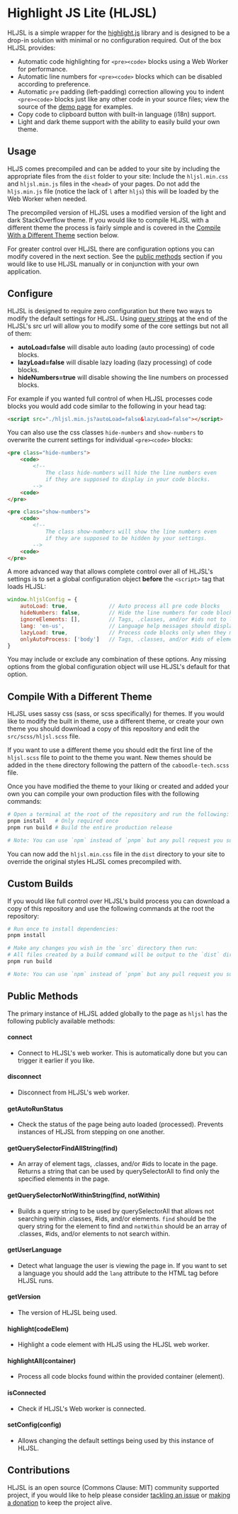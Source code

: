 # Highlight JS Lite (HLJSL)

HLJSL is a simple wrapper for the [highlight.js](https://github.com/highlightjs/highlight.js) library and is designed to be a drop-in solution with minimal or no configuration required. Out of the box HLJSL provides:

- Automatic code highlighting for `<pre><code>` blocks using a Web Worker for performance.
- Automatic line numbers for `<pre><code>` blocks which can be disabled according to preference.
- Automatic `pre` padding (left-padding) correction allowing you to indent `<pre><code>` blocks just like any other code in your source files; view the source of the [demo page](https://caboodle-tech.github.io/highlight-js-lite/) for examples.
- Copy code to clipboard button with built-in language (i18n) support.
- Light and dark theme support with the ability to easily build your own theme.

## Usage

HLJS comes precompiled and can be added to your site by including the appropriate files from the `dist` folder to your site: Include the `hljsl.min.css` and `hljsl.min.js` files in the `<head>` of your pages. Do not add the `hljs.min.js` file (notice the lack of `l` after `hljs`) this will be loaded by the Web Worker when needed.

The precompiled version of HLJSL uses a modified version of the light and dark StackOverflow theme. If you would like to compile HLJSL with a different theme the process is fairly simple and is covered in the [Compile With a Different Theme](#compile-with-a-different-theme) section below.

For greater control over HLJSL there are configuration options you can modify covered in the next section. See the [public methods](#public-methods) section if you would like to use HLJSL manually or in conjunction with your own application.

## Configure

HLJSL is designed to require zero configuration but there two ways to modify the default settings for HLJSL. Using [query strings](https://en.wikipedia.org/wiki/Query_string) at the end of the HLJSL's src url will allow you to modify some of the core settings but not all of them:

- **autoLoad=false** will disable auto loading (auto processing) of code blocks.
- **lazyLoad=false** will disable lazy loading (lazy processing) of code blocks.
- **hideNumbers=true** will disable showing the line numbers on processed blocks.

For example if you wanted full control of when HLJSL processes code blocks you would add code similar to the following in your head tag:

```html
<script src="./hljsl.min.js?autoLoad=false&lazyLoad=false"></script>
```

You can also use the css classes `hide-numbers` and `show-numbers` to overwrite the current settings for individual `<pre><code>` blocks:

```html
<pre class="hide-numbers">
    <code>
        <!--
            The class hide-numbers will hide the line numbers even
            if they are supposed to display in your code blocks.
        -->
    <code>
</pre>

<pre class="show-numbers">
    <code>
        <!--
            The class show-numbers will show the line numbers even
            if they are supposed to be hidden by your settings.
        -->
    <code>
</pre>
```

A more advanced way that allows complete control over all of HLJSL's settings is to set a global configuration object **before** the `<script>` tag that loads HLJSL:

```javascript
window.hljslConfig = {
    autoLoad: true,             // Auto process all pre code blocks
    hideNumbers: false,         // Hide the line numbers for code blocks
    ignoreElements: [],         // Tags, .classes, and/or #ids not to look within
    lang: 'en-us',              // Language help messages should display in
    lazyLoad: true,             // Process code blocks only when they may come into view
    onlyAutoProcess: ['body']   // Tags, .classes, and/or #ids of elements to look within
}
```

You may include or exclude any combination of these options. Any missing options from the global configuration object will use HLJSL's default for that option.

## Compile With a Different Theme

HLJSL uses sassy css (sass, or scss specifically) for themes. If you would like to modify the built in theme, use a different theme, or create your own theme you should download a copy of this repository and edit the `src/scss/hljsl.scss` file.

If you want to use a different theme you should edit the first line of the `hljsl.scss` file to point to the theme you want. New themes should be added in the `theme` directory following the pattern of the `caboodle-tech.scss` file.

Once you have modified the theme to your liking or created and added your own you can compile your own production files with the following commands:

```bash
# Open a terminal at the root of the repository and run the following:
pnpm install   # Only required once
pnpm run build # Build the entire production release

# Note: You can use `npm` instead of `pnpm` but any pull request you submit may not be accepted!
```

You can now add the `hljsl.min.css` file in the `dist` directory to your site to override the original styles HLJSL comes precompiled with.

## Custom Builds

If you would like full control over HLJSL's build process you can download a copy of this repository and use the following commands at the root the repository:

```bash
# Run once to install dependencies:
pnpm install 

# Make any changes you wish in the `src` directory then run:
# All files created by a build command will be output to the `dist` directory.
pnpm run build

# Note: You can use `npm` instead of `pnpm` but any pull request you submit may not be accepted!
```

## Public Methods

The primary instance of HLJSL added globally to the page as `hljsl` has the following publicly available methods:

#### **connect**

- Connect to HLJSL's web worker. This is automatically done but you can trigger it earlier if you like.

#### **disconnect**

- Disconnect from HLJSL's web worker.

#### **getAutoRunStatus**

- Check the status of the page being auto loaded (processed). Prevents instances of HLJSL from stepping on one another.

#### **getQuerySelectorFindAllString(find)**

- An array of element tags, .classes, and/or #ids to locate in the page. Returns a string that can be used by querySelectorAll to find only the specified elements in the page.

#### **getQuerySelectorNotWithinString(find, notWithin)**

- Builds a query string to be used by querySelectorAll that allows not searching within .classes, #ids, and/or elements. `find` should be the query string for the element to find and `notWithin` should be an array of .classes, #ids, and/or elements to not search within.

#### **getUserLanguage**

- Detect what language the user is viewing the page in. If you want to set a language you should add the `lang` attribute to the HTML tag before HLJSL runs.

#### **getVersion**

- The version of HLJSL being used.

#### **highlight(codeElem)**

- Highlight a code element with HLJS using the HLJSL web worker.

#### **highlightAll(container)**

- Process all code blocks found within the provided container (element).

#### **isConnected**

- Check if HLJSL's Web worker is connected.

#### **setConfig(config)**

- Allows changing the default settings being used by this instance of HLJSL.

## Contributions

HLJSL is an open source (Commons Clause: MIT) community supported project, if you would like to help please consider <a href="https://github.com/caboodle-tech/highlight-js-lite/issues" target="_blank">tackling an issue</a> or <a href="https://ko-fi.com/caboodletech" target="_blank">making a donation</a> to keep the project alive.